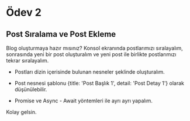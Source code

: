 # Ödev 2

## Post Sıralama ve Post Ekleme

Blog oluşturmaya hazır mısınız? Konsol ekranında postlarımızı sıralayalım, sonrasında yeni bir post oluşturalım ve yeni post ile birlikte postlarımızı tekrar sıralayalım.


- Postları dizin içerisinde bulunan nesneler şeklinde oluşturalım.

- Post nesnesi şablonu {title: 'Post Başlık 1', detail: 'Post Detay 1'} olarak düşünülebilir.

- Promise ve Async - Await yöntemleri ile ayrı ayrı yapalım.

Kolay gelsin.